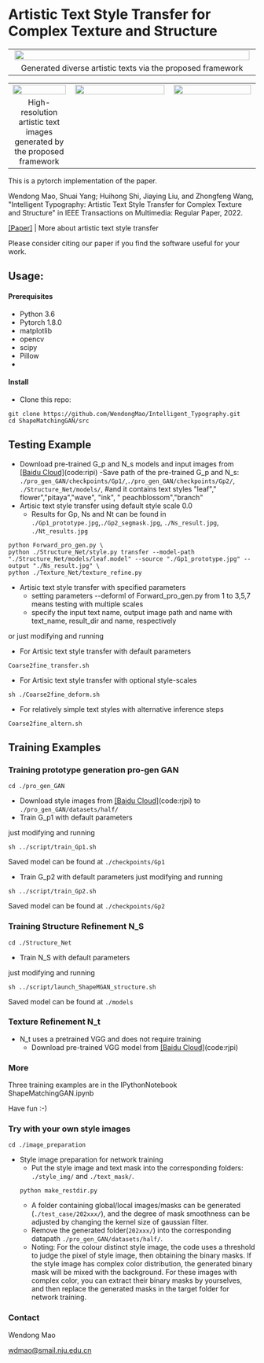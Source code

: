 # Artistic Text Style Transfer for Complex Texture and Structure

<table border="0" width='100%'>
 <tr align="center">	
  <td width="18.6%"><img src="https://github.com/WendongMao/Intelligent_Typography/tree/master/picture/example.png" width="99%" ></td>
 </tr>
 <tr align="center">
  <td> Generated diverse artistic texts via the proposed framework
</tr>					 
 </table>
 <table border="0" width='100%'>
 <tr align="center">
  <td width="25%"><img src= "https://github.com/WendongMao/Intelligent_Typography/tree/master/picture/love_higres.png" alt="" width="99%" ></td>	
  <td width="40%"><img src= "https://github.com/WendongMao/Intelligent_Typography/tree/master/picture/spring_higres.png"alt="" width="99%" ></td>	
  <td width="35%"><img src="https://github.com/WendongMao/Intelligent_Typography/tree/master/picture/tasty_higres.png" alt="" width="99%" ></td>			
 </tr>					 
 <tr align="center">
  <td> High-resolution artistic text images generated by the proposed framework
</tr>	
</table>

This is a pytorch implementation of the paper.

Wendong Mao, Shuai Yang; Huihong Shi, Jiaying Liu, and Zhongfeng Wang,  "Intelligent Typography: Artistic Text Style Transfer for Complex Texture and Structure"  in IEEE Transactions on Multimedia: Regular Paper, 2022.

[[Paper]](XXXxxxxxx) | More about artistic text style transfer 

Please consider citing our paper if you find the software useful for your work.


## Usage: 

#### Prerequisites
- Python 3.6
- Pytorch 1.8.0
- matplotlib
- opencv
- scipy
- Pillow
- 

#### Install
- Clone this repo:
```
git clone https://github.com/WendongMao/Intelligent_Typography.git
cd ShapeMatchingGAN/src
```
## Testing Example

- Download pre-trained G_p and N_s models and input images from  [[Baidu Cloud]](https://xxxx)(code:ripi)
  -Save path of the  pre-trained G_p and N_s: `./pro_gen_GAN/checkpoints/Gp1/`,`./pro_gen_GAN/checkpoints/Gp2/`, `./Structure_Net/models/`,
#and it contains text styles "leaf"," flower","pitaya","wave", "ink", " peachblossom","branch"
- Artisic text style transfer using default style scale 0.0
  - Results for Gp, Ns and Nt can be found in `./Gp1_prototype.jpg`,`./Gp2_segmask.jpg`, `./Ns_result.jpg`, `./Nt_results.jpg`


```
python Forward_pro_gen.py \
python ./Structure_Net/style.py transfer --model-path "./Structure_Net/models/leaf.model" --source "./Gp1_prototype.jpg" --output "./Ns_result.jpg" \
python ./Texture_Net/texture_refine.py
```
- Artisic text style transfer with specified parameters
  - setting parameters --deforml of Forward_pro_gen.py from 1 to 3,5,7 means testing with multiple scales 
  - specify the input text name, output image path and name with text_name, result_dir and name, respectively


or just modifying and running

- For Artisic text style transfer with default parameters
```
Coarse2fine_transfer.sh
```

- For Artisic text style transfer with optional style-scales
```
sh ./Coarse2fine_deform.sh
```

- For relatively simple text styles with alternative inference steps
```
Coarse2fine_altern.sh
```


## Training Examples

### Training prototype generation pro-gen GAN
```
cd ./pro_gen_GAN
```
- Download style images from  [[Baidu Cloud]](https://xxxxx)(code:rjpi) to `./pro_gen_GAN/datasets/half/`
- Train G_p1 with default parameters

just modifying and running
```
sh ../script/train_Gp1.sh
```
Saved model can be found at `./checkpoints/Gp1`


- Train G_p2 with default parameters
just modifying and running
```
sh ../script/train_Gp2.sh
```
Saved model can be found at `./checkpoints/Gp2`



### Training Structure Refinement N_S
```
cd ./Structure_Net
```

- Train N_S with default parameters

 just modifying and running
```
sh ../script/launch_ShapeMGAN_structure.sh
```
Saved model can be found at `./models`


### Texture Refinement N_t

- N_t uses a pretrained VGG and does not require training
  - Download pre-trained VGG model from  [[Baidu Cloud]](https://xxx)(code:rjpi) 


### More

Three training examples are in the IPythonNotebook ShapeMatchingGAN.ipynb

Have fun :-)

### Try with your own style images
```
cd ./image_preparation
```
- Style image preparation for network training
  - Put the style image and text mask into the corresponding folders: `./style_img/` and `./text_mask/`.
  ```
  python make_restdir.py
  ```
  - A folder containing global/local images/masks can be generated (`./test_case/202xxx/`), and the degree of mask smoothness can be adjusted by changing the kernel size of gaussian filter.
  - Remove the generated folder(`202xxx/`) into the corresponding datapath `./pro_gen_GAN/datasets/half/`.
  - Noting: For the colour distinct style image, the code uses a threshold to judge the pixel of style image, then obtaining the 
binary masks. If the style image has complex color distribution, the generated binary mask will be mixed with the background. For these images with complex color, you can extract their binary masks by yourselves, and then replace the generated masks in the  target folder for network training.



### Contact

Wendong Mao

wdmao@smail.nju.edu.cn
